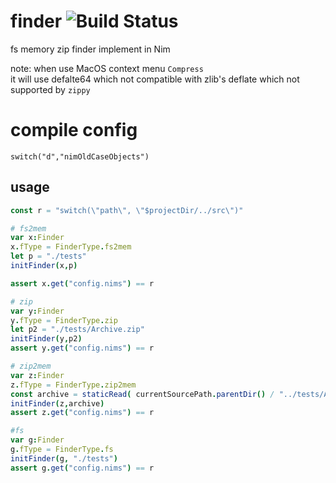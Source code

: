 # finder   ![Build Status](https://github.com/bung87/finder/workflows/build/badge.svg)    

fs memory zip finder implement in Nim  

note: 
when use MacOS context menu `Compress`  
it will use defalte64 which not compatible with zlib's deflate which not supported by `zippy`  

# compile config  

`switch("d","nimOldCaseObjects")`  

## usage  

``` Nim
const r = "switch(\"path\", \"$projectDir/../src\")"

# fs2mem
var x:Finder
x.fType = FinderType.fs2mem
let p = "./tests"
initFinder(x,p)

assert x.get("config.nims") == r

# zip
var y:Finder
y.fType = FinderType.zip
let p2 = "./tests/Archive.zip"
initFinder(y,p2)
assert y.get("config.nims") == r

# zip2mem
var z:Finder
z.fType = FinderType.zip2mem
const archive = staticRead( currentSourcePath.parentDir() / "../tests/Archive.zip")
initFinder(z,archive)
assert z.get("config.nims") == r

#fs
var g:Finder
g.fType = FinderType.fs
initFinder(g, "./tests")
assert g.get("config.nims") == r
```

[travis]: https://travis-ci.org/bung87/finder.svg?branch=master
